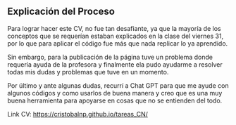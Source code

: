 ## Explicación del Proceso

Para lograr hacer este CV, no fue tan desafiante, ya que la mayoría de los conceptos que se requerían estaban explicados en la clase del viernes 31, por lo que para aplicar el código fue más que nada replicar lo ya aprendido.

Sin embargo, para la publicación de la página tuve un problema donde requería  ayuda de la profesora y finalmente ela pudo ayudarme a resolver todas mis dudas y problemas que tuve en un momento.

Por último y ante algunas dudas, recurrí a Chat GPT para que me ayude con algunos códigos y como usarlos de buena manera y creo que es una muy buena herramienta para apoyarse en cosas que no se entienden del todo.

Link CV: https://cristobalnp.github.io/tareas_CN/ 